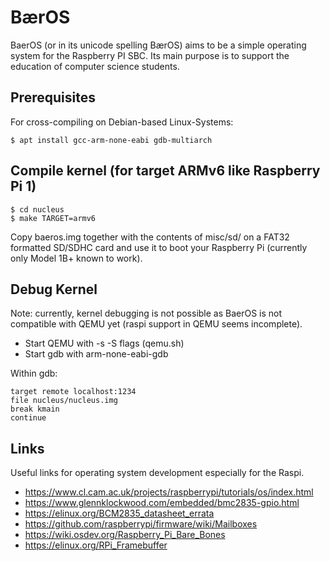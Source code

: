 # BærOS
BaerOS (or in its unicode spelling BærOS) aims to be a simple operating system
for the Raspberry PI SBC. Its main purpose is to support the education of 
computer science students.

## Prerequisites

For cross-compiling on Debian-based Linux-Systems:

    $ apt install gcc-arm-none-eabi gdb-multiarch

## Compile kernel (for target ARMv6 like Raspberry Pi 1)
    $ cd nucleus
    $ make TARGET=armv6

Copy baeros.img together with the contents of misc/sd/ on a FAT32 formatted
SD/SDHC card and use it to boot your Raspberry Pi (currently only Model 1B+ known
to work). 

## Debug Kernel

Note: currently, kernel debugging is not possible as BaerOS is not compatible
with QEMU yet (raspi support in QEMU seems incomplete).

  * Start QEMU with -s -S flags (qemu.sh)
  * Start gdb with arm-none-eabi-gdb

Within gdb:

    target remote localhost:1234
    file nucleus/nucleus.img
    break kmain
    continue

## Links
Useful links for operating system development especially for the Raspi.
  * https://www.cl.cam.ac.uk/projects/raspberrypi/tutorials/os/index.html
  * https://www.glennklockwood.com/embedded/bmc2835-gpio.html
  * https://elinux.org/BCM2835_datasheet_errata
  * https://github.com/raspberrypi/firmware/wiki/Mailboxes
  * https://wiki.osdev.org/Raspberry_Pi_Bare_Bones
  * https://elinux.org/RPi_Framebuffer
